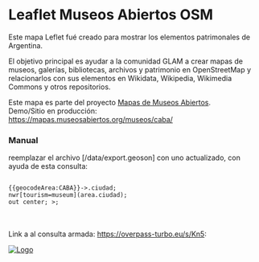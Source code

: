 # Leaflet Museos Abiertos OSM

Este mapa Leflet fué creado para mostrar los elementos patrimonales de Argentina.

El objetivo principal es ayudar a la comunidad GLAM a crear mapas de museos, galerías, bibliotecas, archivos y patrimonio en OpenStreetMap y relacionarlos con sus elementos en Wikidata, Wikipedia, Wikimedia Commons y otros repositorios.

Este mapa es parte del proyecto <a href="https://mapas.museosabiertos.org/" rel="noreferrer">Mapas de Museos Abiertos</a>.
<br/>
Demo/Sitio en producción: https://mapas.museosabiertos.org/museos/caba/

### Manual
reemplazar el archivo [/data/export.geoson] con uno actualizado, con ayuda de esta consulta:

<code>
{{geocodeArea:CABA}}->.ciudad;
nwr[tourism=museum](area.ciudad);
out center; >;
</code>
<br/><br/>

Link a al consulta armada: https://overpass-turbo.eu/s/Kn5:



<a href="https://www.museosabiertos.org/" rel="noreferrer"> <img src="./images/logomuseosabiertos.png" alt="Logo" /> </a>
